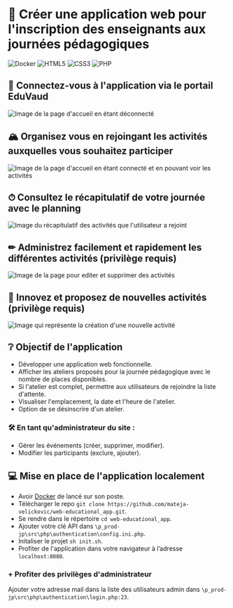 # 🏫 Créer une application web pour l'inscription des enseignants aux journées pédagogiques
![Docker](https://img.shields.io/badge/docker-%230db7ed.svg?style=for-the-badge&logo=docker&logoColor=white) ![HTML5](https://img.shields.io/badge/html5-%23E34F26.svg?style=for-the-badge&logo=html5&logoColor=white) ![CSS3](https://img.shields.io/badge/css3-%231572B6.svg?style=for-the-badge&logo=css3&logoColor=white) ![PHP](https://img.shields.io/badge/php-%23777BB4.svg?style=for-the-badge&logo=php&logoColor=white)

## 🔐 Connectez-vous à l'application via le portail EduVaud
![Image de la page d'accueil en étant déconnecté](https://github.com/user-attachments/assets/62809335-1879-44f7-85d7-20d43549b9b6)

## 🏔 Organisez vous en rejoingant les activités auxquelles vous souhaitez participer
![Image de la page d'accueil en étant connecté et en pouvant voir les activités](https://github.com/user-attachments/assets/ad8da3f2-45fd-43c8-9265-636193e09372)

## ⏱ Consultez le récapitulatif de votre journée avec le planning
![Image du récapitulatif des activités que l'utilisateur a rejoint](https://github.com/user-attachments/assets/6ef87b08-8d88-42a8-bfd1-aa0666f6f54b)

## ✏ Administrez facilement et rapidement les différentes activités (privilège requis)
![Image de la page pour editer et supprimer des activités](https://github.com/user-attachments/assets/9a18860d-b7f7-49ea-9f21-55e733eb2d98)

## 🧠 Innovez et proposez de nouvelles activités (privilège requis)
![Image qui représente la création d'une nouvelle activité](https://github.com/user-attachments/assets/9f6fae4a-6600-42d8-a2dc-e915314d7ab3)


## ❔ Objectif de l'application
- Développer une application web fonctionnelle.
- Afficher les ateliers proposés pour la journée pédagogique avec le nombre de places disponibles.
- Si l'atelier est complet, permettre aux utilisateurs de rejoindre la liste d'attente.
- Visualiser l'emplacement, la date et l'heure de l'atelier.
- Option de se désinscrire d'un atelier.

### 🛠 En tant qu'administrateur du site :
- Gérer les événements (créer, supprimer, modifier).
- Modifier les participants (exclure, ajouter).

## 💻 Mise en place de l'application localement
- Avoir [Docker](https://docs.docker.com/engine/install/) de lancé sur son poste.
- Télécharger le repo `git clone https://github.com/mateja-velickovic/web-educational_app.git`.
- Se rendre dans le répertoire `cd web-educational_app`.
- Ajouter votre clé API dans `\p_prod-jp\src\php\authentication\config.ini.php`.
- Initaliser le projet `sh init.sh`.
- Profiter de l'application dans votre navigateur à l’adresse `localhost:8080`.

### + Profiter des privilèges d'administrateur
Ajouter votre adresse mail dans la liste des utilisateurs admin dans `\p_prod-jp\src\php\authentication\login.php:23`.
